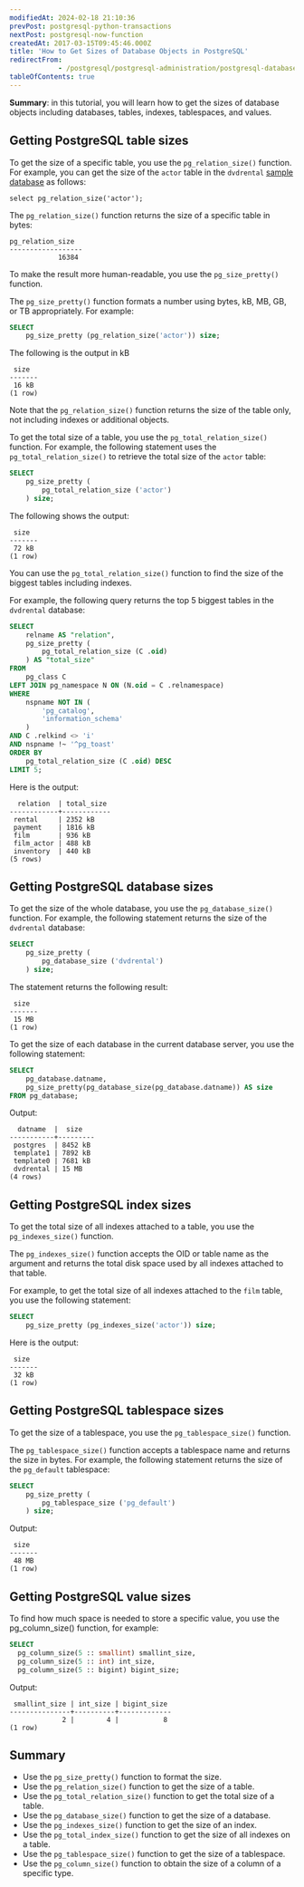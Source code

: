 ```yaml
---
modifiedAt: 2024-02-18 21:10:36
prevPost: postgresql-python-transactions
nextPost: postgresql-now-function
createdAt: 2017-03-15T09:45:46.000Z
title: 'How to Get Sizes of Database Objects in PostgreSQL'
redirectFrom: 
            - /postgresql/postgresql-administration/postgresql-database-indexes-table-size
tableOfContents: true
---
```


**Summary**: in this tutorial, you will learn how to get the sizes of database objects including databases, tables, indexes, tablespaces, and values.

## Getting PostgreSQL table sizes

To get the size of a specific table, you use the `pg_relation_size()` function. For example, you can get the size of the `actor` table in the `dvdrental` [sample database](/postgresql/postgresql-getting-started/postgresql-sample-database) as follows:

```
select pg_relation_size('actor');
```

The `pg_relation_size()` function returns the size of a specific table in bytes:

```
pg_relation_size
------------------
            16384
```

To make the result more human-readable, you use the `pg_size_pretty()` function.

The `pg_size_pretty()` function formats a number using bytes, kB, MB, GB, or TB appropriately. For example:

```sql
SELECT
    pg_size_pretty (pg_relation_size('actor')) size;
```

The following is the output in kB

```
 size
-------
 16 kB
(1 row)
```

Note that the `pg_relation_size()` function returns the size of the table only, not including indexes or additional objects.

To get the total size of a table, you use the `pg_total_relation_size()` function. For example, the following statement uses the `pg_total_relation_size()` to retrieve the total size of the `actor` table:

```sql
SELECT
    pg_size_pretty (
        pg_total_relation_size ('actor')
    ) size;
```

The following shows the output:

```
 size
-------
 72 kB
(1 row)
```

You can use the `pg_total_relation_size()` function to find the size of the biggest tables including indexes.

For example, the following query returns the top 5 biggest tables in the `dvdrental` database:

```sql
SELECT
    relname AS "relation",
    pg_size_pretty (
        pg_total_relation_size (C .oid)
    ) AS "total_size"
FROM
    pg_class C
LEFT JOIN pg_namespace N ON (N.oid = C .relnamespace)
WHERE
    nspname NOT IN (
        'pg_catalog',
        'information_schema'
    )
AND C .relkind <> 'i'
AND nspname !~ '^pg_toast'
ORDER BY
    pg_total_relation_size (C .oid) DESC
LIMIT 5;
```

Here is the output:

```
  relation  | total_size
------------+------------
 rental     | 2352 kB
 payment    | 1816 kB
 film       | 936 kB
 film_actor | 488 kB
 inventory  | 440 kB
(5 rows)
```

## Getting PostgreSQL database sizes

To get the size of the whole database, you use the `pg_database_size()` function. For example, the following statement returns the size of the `dvdrental` database:

```sql
SELECT
    pg_size_pretty (
        pg_database_size ('dvdrental')
    ) size;
```

The statement returns the following result:

```
 size
-------
 15 MB
(1 row)
```

To get the size of each database in the current database server, you use the following statement:

```sql
SELECT
    pg_database.datname,
    pg_size_pretty(pg_database_size(pg_database.datname)) AS size
FROM pg_database;
```

Output:

```
  datname  |  size
-----------+---------
 postgres  | 8452 kB
 template1 | 7892 kB
 template0 | 7681 kB
 dvdrental | 15 MB
(4 rows)
```

## Getting PostgreSQL index sizes

To get the total size of all indexes attached to a table, you use the `pg_indexes_size()` function.

The `pg_indexes_size()` function accepts the OID or table name as the argument and returns the total disk space used by all indexes attached to that table.

For example, to get the total size of all indexes attached to the `film` table, you use the following statement:

```sql
SELECT
    pg_size_pretty (pg_indexes_size('actor')) size;
```

Here is the output:

```
 size
-------
 32 kB
(1 row)
```

## Getting PostgreSQL tablespace sizes

To get the size of a tablespace, you use the `pg_tablespace_size()` function.

The `pg_tablespace_size()` function accepts a tablespace name and returns the size in bytes. For example, the following statement returns the size of the `pg_default` tablespace:

```sql
SELECT
    pg_size_pretty (
        pg_tablespace_size ('pg_default')
    ) size;
```

Output:

```
 size
-------
 48 MB
(1 row)
```

## Getting PostgreSQL value sizes

To find how much space is needed to store a specific value, you use the pg_column_size() function, for example:

```sql
SELECT
  pg_column_size(5 :: smallint) smallint_size,
  pg_column_size(5 :: int) int_size,
  pg_column_size(5 :: bigint) bigint_size;
```

Output:

```
 smallint_size | int_size | bigint_size
---------------+----------+-------------
             2 |        4 |           8
(1 row)
```

## Summary

- Use the `pg_size_pretty()` function to format the size.
- Use the `pg_relation_size()` function to get the size of a table.
- Use the `pg_total_relation_size()` function to get the total size of a table.
- Use the `pg_database_size()` function to get the size of a database.
- Use the `pg_indexes_size()` function to get the size of an index.
- Use the `pg_total_index_size()` function to get the size of all indexes on a table.
- Use the `pg_tablespace_size()` function to get the size of a tablespace.
- Use the `pg_column_size()` function to obtain the size of a column of a specific type.
